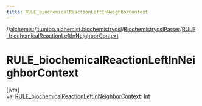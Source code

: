 ```yaml
---
title: RULE_biochemicalReactionLeftInNeighborContext
---
```

//[alchemist](../../../index.html)/[it.unibo.alchemist.biochemistrydsl](../index.html)/[BiochemistrydslParser](index.html)/[RULE_biochemicalReactionLeftInNeighborContext](-r-u-l-e_biochemical-reaction-left-in-neighbor-context.html)



# RULE_biochemicalReactionLeftInNeighborContext



[jvm]\
val [RULE_biochemicalReactionLeftInNeighborContext](-r-u-l-e_biochemical-reaction-left-in-neighbor-context.html): [Int](https://kotlinlang.org/api/latest/jvm/stdlib/kotlin/-int/index.html)




